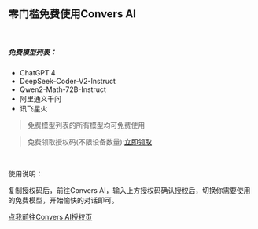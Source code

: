 ## 零门槛免费使用Convers AI

<br>

##### 免费模型列表：
- ChatGPT 4
- DeepSeek-Coder-V2-Instruct
- Qwen2-Math-72B-Instruct
- 阿里通义千问
- 讯飞星火<br>
> 免费模型列表的所有模型均可免费使用<br>

> 免费领取授权码(不限设备数量):[立即领取](https://youx.yjie.fun/q/)<br>

<br>

使用说明：

复制授权码后，前往Convers AI，输入上方授权码确认授权后，切换你需要使用的免费模型，开始愉快的对话即可。

[点我前往Convers AI授权页](https://ai1.yjie.fun/#/auth)

